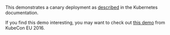 This demonstrates a canary deployment as [described](http://kubernetes.io/docs/user-guide/managing-deployments/#canary-deployments)
in the Kubernetes documentation.

If you find this demo interesting, you may want to check out [this
demo](https://github.com/kelseyhightower/talks/tree/master/kubecon-eu-2016/demo) from KubeCon EU 2016.
